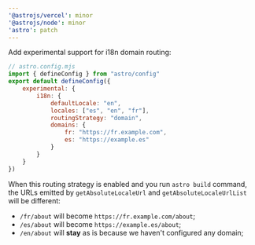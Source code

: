 ```yaml
---
'@astrojs/vercel': minor
'@astrojs/node': minor
'astro': patch
---
```


Add experimental support for i18n domain routing:

```js
// astro.config.mjs
import { defineConfig } from "astro/config"
export default defineConfig({
    experimental: {
        i18n: {
            defaultLocale: "en",
            locales: ["es", "en", "fr"],
            routingStrategy: "domain",
            domains: {
                fr: "https://fr.example.com",
                es: "https://example.es"
            }
        }
    }
})
```

When this routing strategy is enabled and you run `astro build` command, the URLs emitted by `getAbsoluteLocaleUrl` and `getAbsoluteLocaleUrlList` will be different:

- `/fr/about` will become `https://fr.example.com/about`;
- `/es/about` will become `https://example.es/about`;
- `/en/about` will **stay** as is because we haven't configured any domain;
